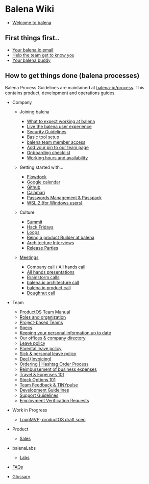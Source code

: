 # Balena Wiki

- [Welcome to balena](https://github.com/balena-io/balena/wiki/Welcome-to-Balena)

## First things first.. 

- [Your balena.io email](https://github.com/balena-io/balena-io/wiki/Your-balena.io-email)
- [Help the team get to know you](https://github.com/balena-io/balena/wiki/Help-the-team-get-to-know-you)
- [Your balena buddy](https://github.com/balena-io/balena/wiki/Your-balena-buddy)


## How to get things done (balena processes)

Balena Process Guidelines are maintained at [balena-io/process](https://github.com/balena-io/process). This contains product, development and operations guides.

- Company
  - Joining balena
    - [What to expect working at balena](https://github.com/balena-io/balena/wiki/What-to-expect-working-at-balena)
    - [Live the balena user experience](https://github.com/balena-io/balena/wiki/Live-the-balena-user-experience)
    - [Security Guidelines](https://github.com/balena-io/balena/wiki/Security-guidelines)
    - [Basic tool setup](https://github.com/resin-io/hq/wiki/Basic-tool-setup)
    - [balena team member access](https://github.com/balena-io/balena/wiki/balena-team-member-access)
    - [Add your pin to our team page](https://github.com/balena-io/balena-io/wiki/Add-your-pin-to-our-team-map)
    - [Onboarding checklist](https://github.com/balena-io/balena/wiki/Onboarding-checklist)
    - [Working hours and availability](https://github.com/resin-io/hq/wiki/Working-hours-and-availability)
  
  - Getting started with...
    - [Flowdock](https://github.com/resin-io/hq/wiki/Flowdock)
    - [Google calendar](https://github.com/resin-io/hq/wiki/Google-calendar)
    - [Github](https://github.com/resin-io/hq/wiki/Github)
    - [Calamari](https://github.com/resin-io/hq/wiki/Calamari)
    - [Passwords Management & Passpack](https://github.com/balena-io/balena/wiki/passwords-management---Passpack)
    - [WSL 2 (for Windows users)](https://github.com/balena-io/balena-io/wiki/WSL-2)

  - Culture
      - [Summit](https://github.com/resin-io/hq/wiki/Summit)
      - [Hack Fridays](https://github.com/resin-io/hq/wiki/Hack-Fridays)
      - [Loops](https://github.com/balena-io/balena-io/wiki/Loops)
      - [Being a product Builder at balena](https://github.com/balena-io/balena-io/wiki/Being-a-Product-Builder-at-balena)
      - [Architecture Interviews](https://github.com/balena-io/balena-io/wiki/Architecture-Interviews)
      - [Release Parties](https://github.com/balena-io/balena-io/wiki/Release-Parties)

  - [Meetings](https://github.com/resin-io/hq/wiki/Meetings)
    - [Company call / All hands call](https://github.com/balena-io/balena-io/wiki/All-hands-calls)
    - [All hands presentations](https://github.com/resin-io/hq/wiki/All-hands-presentations)
    - [Brainstorm calls](https://github.com/balena-io/balena-io/wiki/Brainstorm-calls)
    - [balena.io architecture call](https://github.com/resin-io/hq/wiki/Architecture-Calls)
    - [balena.io product call](https://github.com/resin-io/hq/wiki/Product-Calls)
    - [Doughnut call](https://github.com/balena-io/balena/wiki/Doughnut-Calls)

- Team
    - [ProductOS Team Manual](https://github.com/product-os/product-os#what-is-productos)
    - [Roles and organization](https://github.com/resin-io/hq/wiki/Roles-and-organization)
    - [Project-based Teams](https://github.com/resin-io/hq/wiki/Project-based-teams)
    - [Specs](https://github.com/balena-io/balena-io/wiki/Specs)
    - [Keeping your personal information up to date](https://github.com/balena-io/balena-io/wiki/Keeping-your-personal-information-up-to-date)
    - [Our offices & company directory](https://github.com/balena-io/balena-io/wiki/Our-offices-&-company-directory)
    - [Leave policy](https://github.com/balena-io/balena-io/wiki/Leave-Policy)
    - [Parental leave policy](https://github.com/balena-io/balena-io/wiki/Parental-Leave-Policy)
    - [Sick & personal leave policy](https://github.com/balena-io/balena-io/wiki/Sick-&-Personal-Leave-Policy)
    - [Deel (Invoicing)](https://github.com/balena-io/balena-io/wiki/Deel-(Invoicing))
    - [Ordering | Hashtag Order Process](https://github.com/balena-io/balena/wiki/Ordering-%7C-Hashtag-Order-Process)
    - [Reimbursement of business expenses](https://github.com/resin-io/hq/wiki/Reimbursement-of-business-expenses)
    - [Travel & Expenses 101](https://github.com/resin-io/hq/wiki/Travel-&-Expenses-101)
    - [Stock Options 101](https://github.com/resin-io/hq/wiki/Stock-options-information)
    - [Team Feedback & TINYpulse](https://github.com/resin-io/hq/wiki/Feedback)
    - [Development Guidelines](https://github.com/balena-io/balena/wiki/Development,-Support-and-Process-Guidelines)
    - [Support Guidelines](https://github.com/balena-io/process/tree/master/process/support)
    - [Employment Verification Requests](https://github.com/balena-io/balena-io/wiki/Employment-Verification-Requests)

- Work in Progress
    - [LoopMVP; productOS draft spec](https://docs.google.com/document/d/17_EnBWn_JKQzlAE98UiHp4cuy-l50Ist2_q-c24ojds/edit#heading=h.o9drtpe4wedm)

- Product
    - [Sales](https://github.com/resin-io/hq/wiki/Sales)

- balenaLabs
    - [Labs](https://github.com/balena-io/balena-io/wiki/balenaLabs)

- [FAQs](https://github.com/resin-io/hq/wiki/FAQ)

- [Glossary](https://docs.google.com/document/d/1GcHzn-Nxvnh4WWpspeVyJV9D8V890DLXZAOmwO7jB7c/edit)